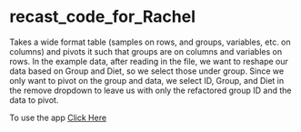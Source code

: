 # recast_code_for_Rachel
Takes a wide format table (samples on rows, and groups, variables, etc. on columns) and pivots it such that groups are on columns and variables on rows. In the example data, after reading in the file, we want to reshape our data based on Group and Diet, so we select those under group. Since we only want to pivot on the group and data, we select ID, Group, and Diet in the remove dropdown to leave us with only the refactored group ID and the data to pivot. 

To use the app [Click Here](https://kameron-sugino.shinyapps.io/recast_table/)
